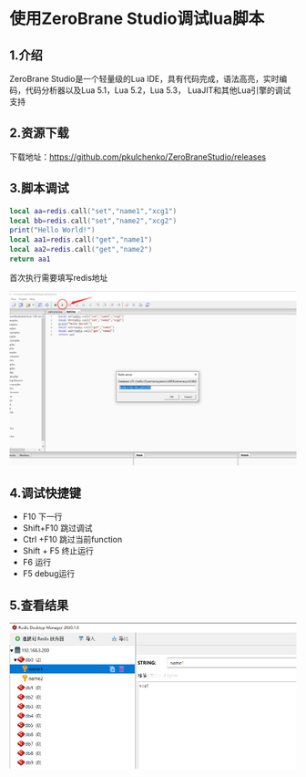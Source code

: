 # 使用ZeroBrane Studio调试lua脚本

## 1.介绍
ZeroBrane Studio是一个轻量级的Lua IDE，具有代码完成，语法高亮，实时编码，代码分析器以及Lua 5.1，Lua 5.2，Lua 5.3， LuaJIT和其他Lua引擎的调试支持

## 2.资源下载
下载地址：https://github.com/pkulchenko/ZeroBraneStudio/releases

## 3.脚本调试

```lua
local aa=redis.call("set","name1","xcg1")
local bb=redis.call("set","name2","xcg2")
print("Hello World!")
local aa1=redis.call("get","name1")
local aa2=redis.call("get","name2")
return aa1
```

首次执行需要填写redis地址

![](../images/tools/zerobrane_1.png)



## 4.调试快捷键

- F10 下一行
- Shift+F10 跳过调试
- Ctrl +F10 跳过当前function
- Shift + F5 终止运行
- F6 运行
- F5 debug运行

## 5.查看结果
![](../images/tools/zerobrane_2.png)
